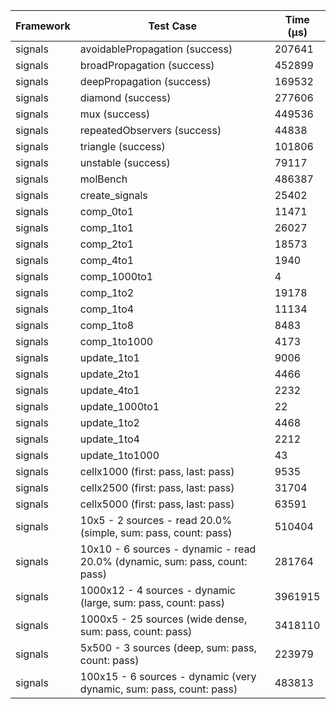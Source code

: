 | Framework | Test Case | Time (μs) |
| --- | --- | --- |
| signals | avoidablePropagation (success) | 207641 |
| signals | broadPropagation (success) | 452899 |
| signals | deepPropagation (success) | 169532 |
| signals | diamond (success) | 277606 |
| signals | mux (success) | 449536 |
| signals | repeatedObservers (success) | 44838 |
| signals | triangle (success) | 101806 |
| signals | unstable (success) | 79117 |
| signals | molBench | 486387 |
| signals | create_signals | 25402 |
| signals | comp_0to1 | 11471 |
| signals | comp_1to1 | 26027 |
| signals | comp_2to1 | 18573 |
| signals | comp_4to1 | 1940 |
| signals | comp_1000to1 | 4 |
| signals | comp_1to2 | 19178 |
| signals | comp_1to4 | 11134 |
| signals | comp_1to8 | 8483 |
| signals | comp_1to1000 | 4173 |
| signals | update_1to1 | 9006 |
| signals | update_2to1 | 4466 |
| signals | update_4to1 | 2232 |
| signals | update_1000to1 | 22 |
| signals | update_1to2 | 4468 |
| signals | update_1to4 | 2212 |
| signals | update_1to1000 | 43 |
| signals | cellx1000 (first: pass, last: pass) | 9535 |
| signals | cellx2500 (first: pass, last: pass) | 31704 |
| signals | cellx5000 (first: pass, last: pass) | 63591 |
| signals | 10x5 - 2 sources - read 20.0% (simple, sum: pass, count: pass) | 510404 |
| signals | 10x10 - 6 sources - dynamic - read 20.0% (dynamic, sum: pass, count: pass) | 281764 |
| signals | 1000x12 - 4 sources - dynamic (large, sum: pass, count: pass) | 3961915 |
| signals | 1000x5 - 25 sources (wide dense, sum: pass, count: pass) | 3418110 |
| signals | 5x500 - 3 sources (deep, sum: pass, count: pass) | 223979 |
| signals | 100x15 - 6 sources - dynamic (very dynamic, sum: pass, count: pass) | 483813 |
